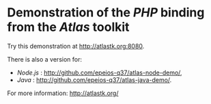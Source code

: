 # Demonstration of the *PHP* binding from the *Atlas* toolkit

Try this demonstration at <http://atlastk.org:8080>.

There is also a version for:
  * *Node.js* : <http://github.com/epeios-q37/atlas-node-demo/>,
  * *Java* : <http://github.com/epeios-q37/atlas-java-demo/>.


For more information: <http://atlastk.org/>